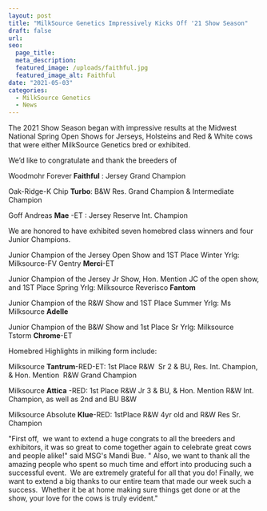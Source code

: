 ```yaml
---
layout: post
title: "MilkSource Genetics Impressively Kicks Off '21 Show Season"
draft: false
url: 
seo:
  page_title:
  meta_description:
  featured_image: /uploads/faithful.jpg
  featured_image_alt: Faithful
date: "2021-05-03"
categories: 
  - MilkSource Genetics
  - News
---
```


The 2021 Show Season began with impressive results at the Midwest National Spring Open Shows for Jerseys, Holsteins and Red & White cows that were either MilkSource Genetics bred or exhibited.

We’d like to congratulate and thank the breeders of

Woodmohr Forever **Faithful** : Jersey Grand Champion

Oak-Ridge-K Chip **Turbo**: B&W Res. Grand Champion & Intermediate Champion

Goff Andreas **Mae** \-ET : Jersey Reserve Int. Champion

We are honored to have exhibited seven homebred class winners and four Junior Champions.

Junior Champion of the Jersey Open Show and 1ST Place Winter Yrlg: Milksource-FV Gentry **Merci**\-ET

Junior Champion of the Jersey Jr Show, Hon. Mention JC of the open show, and 1ST Place Spring Yrlg: Milksource Reverisco **Fantom**

Junior Champion of the R&W Show and 1ST Place Summer Yrlg: Ms Milksource **Adelle**

Junior Champion of the B&W Show and 1st Place Sr Yrlg: Milksource Tstorm **Chrome**\-ET

Homebred Highlights in milking form include:

Milksource **Tantrum**\-RED-ET: 1st Place R&W  Sr 2 & BU, Res. Int. Champion, & Hon. Mention  R&W Grand Champion

Milksource **Attica** -RED: 1st Place R&W Jr 3 & BU, & Hon. Mention R&W Int. Champion, as well as 2nd and BU B&W

Milksource Absolute **Klue**\-RED: 1stPlace R&W 4yr old and R&W Res Sr. Champion

"First off,  we want to extend a huge congrats to all the breeders and exhibitors, it was so great to come together again to celebrate great cows and people alike!" said MSG's Mandi Bue. " Also, we want to thank all the amazing people who spent so much time and effort into producing such a successful event.  We are extremely grateful for all that you do! Finally, we want to extend a big thanks to our entire team that made our week such a success.  Whether it be at home making sure things get done or at the show, your love for the cows is truly evident."
